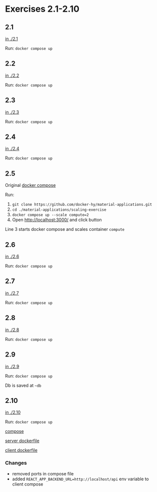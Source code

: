 # Exercises 2.1-2.10

## 2.1

[in ./2.1](./2.1/)

Run: `docker compose up`

## 2.2
[in ./2.2](./2.2/)

Run: `docker compose up`

## 2.3
[in ./2.3](./2.3/)

Run: `docker compose up`

## 2.4
[in ./2.4](./2.4/)

Run: `docker compose up`

## 2.5
Original [docker compose](2.5/docker-compose.yml)

Run: 
1. `git clone https://github.com/docker-hy/material-applications.git`
2. `cd ./material-applications/scaling-exercise`
3. `docker compose up --scale compute=2`
4. Open [http://localhost:3000/](http://localhost:3000/) and click button

Line 3 starts docker compose and scales container `compute` 

## 2.6
[in ./2.6](./2.6/)

Run: `docker compose up`

## 2.7
[in ./2.7](./2.7/)

Run: `docker compose up`

## 2.8
[in ./2.8](./2.8/)

Run: `docker compose up`

## 2.9
[in ./2.9](./2.9/)

Run: `docker compose up`

Db is saved at `~db`

## 2.10
[in ./2.10](./2.10/)

Run: `docker compose up`

[compose](./2.10/docker-compose.yml)

[server dockerfile](./2.10/server/Dockerfile)

[client dockerfile](./2.10/front/Dockerfile)

### Changes
- removed ports in compose file
- added `REACT_APP_BACKEND_URL=http://localhost/api` env variable to client compose
